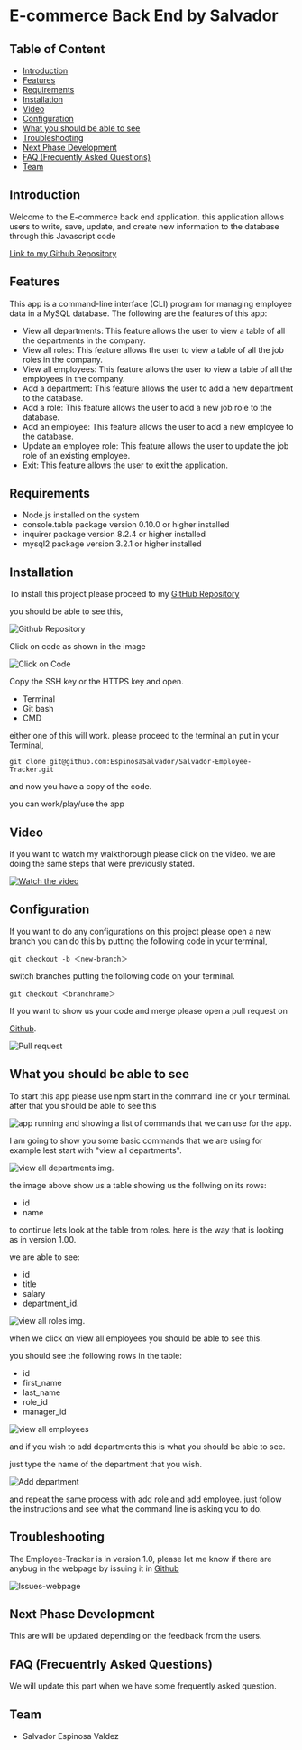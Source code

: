 # E-commerce Back End by Salvador

## Table of Content

* [Introduction](#introduction)
* [Features](#features)
* [Requirements](#requirements)
* [Installation](#installation)
* [Video](#video)
* [Configuration](#configuration)
* [What you should be able to see](#what-you-should-be-able-to-see)
* [Troubleshooting](#troubleshooting)
* [Next Phase Development](#next-phase-development)
* [FAQ (Frecuently Asked Questions)](#faq-frecuentrly-asked-questions)
* [Team](#team)

## Introduction

Welcome to the E-commerce back end application. this application allows users to write, save, update, and create new information to the database through this Javascript code

[Link to my Github Repository](https://github.com/EspinosaSalvador/Salvador-Employee-Tracker)

## Features

This app is a command-line interface (CLI) program for managing employee data in a MySQL database. The following are the features of this app:

* View all departments: This feature allows the user to view a table of all the departments in the company.
* View all roles: This feature allows the user to view a table of all the job roles in the company.
* View all employees: This feature allows the user to view a table of all the employees in the company.
* Add a department: This feature allows the user to add a new department to the database.
* Add a role: This feature allows the user to add a new job role to the database.
* Add an employee: This feature allows the user to add a new employee to the database.
* Update an employee role: This feature allows the user to update the job role of an existing employee.
* Exit: This feature allows the user to exit the application.

## Requirements

* Node.js installed on the system
* console.table package version 0.10.0 or higher installed
* inquirer package version 8.2.4 or higher installed
* mysql2 package version 3.2.1 or higher installed

## Installation

To install this project please proceed to my [GitHub Repository](https://github.com/EspinosaSalvador/Salvador-Employee-Tracker)

you should be able to see this,

![Github Repository](./img/github-repository.png)

Click on code as shown in the image

![Click on Code](./img/ssh-key.png)

Copy the SSH key or the HTTPS key and open.

* Terminal
* Git bash
* CMD

either one of this will work. please proceed to the terminal an put in your Terminal,

```
git clone git@github.com:EspinosaSalvador/Salvador-Employee-Tracker.git
```

and now you have a copy of the code.

you can work/play/use the app

## Video

if you want to watch my walkthorough please click on the video. we are doing the same steps that were previously stated.

[![Watch the video](./img/video.png)](https://drive.google.com/file/d/1Ca7Zyrq-ttSEVDJrPyznqdMQzxGQXxfp/view)

## Configuration

If you want to do any configurations on this project please open a new branch you can do this by putting the following code in your terminal,

```
git checkout -b ＜new-branch＞
```

switch branches putting the following code on your terminal.

```
git checkout ＜branchname＞
```

If you want to show us your code and merge please open a pull request on

[Github](https://github.com/EspinosaSalvador/Salvador-Employee-Tracker/pulls).

![Pull request](./img/pull-request.png)

## What you should be able to see

To start this app please use npm start in the command line or your terminal. after that you should be able to see this

![app running and showing a list of commands that we can use for the app.](./img/app-running.png)

I am going to show you some basic commands that we are using for example lest start with "view all departments".

![view all departments img.](./img/view%20all%20departments.png)

the image above show us a table showing us the follwing on its rows:

* id
* name

to continue lets look at the table from roles. here is the way that is looking as in version 1.00.

we are able to see:

* id
* title
* salary
* department_id.

![view all roles img.](./img/view%20all%20roles.png)

when we click on view all employees you should be able to see this.

you should see the following rows in the table:

* id
* first_name
* last_name
* role_id
* manager_id

![view all employees](./img/view%20all%20employees.png)

and if you wish to add departments this is what you should be able to see.

just type the name of the department that you wish.

![Add department](./img/add-department.png)

and repeat the same process with add role and add employee. just follow the instructions and see what the command line is asking you to do.

## Troubleshooting

The Employee-Tracker is in version 1.0, please let me know if there are anybug in the webpage by issuing it in [Github](https://github.com/EspinosaSalvador/Salvador-Employee-Tracker/issues)

![Issues-webpage](./img/issue.png)

## Next Phase Development

This are will be updated depending on the feedback from the users.

## FAQ (Frecuentrly Asked Questions)

We will update this part when we have some frequently asked question.

## Team

* Salvador Espinosa Valdez
